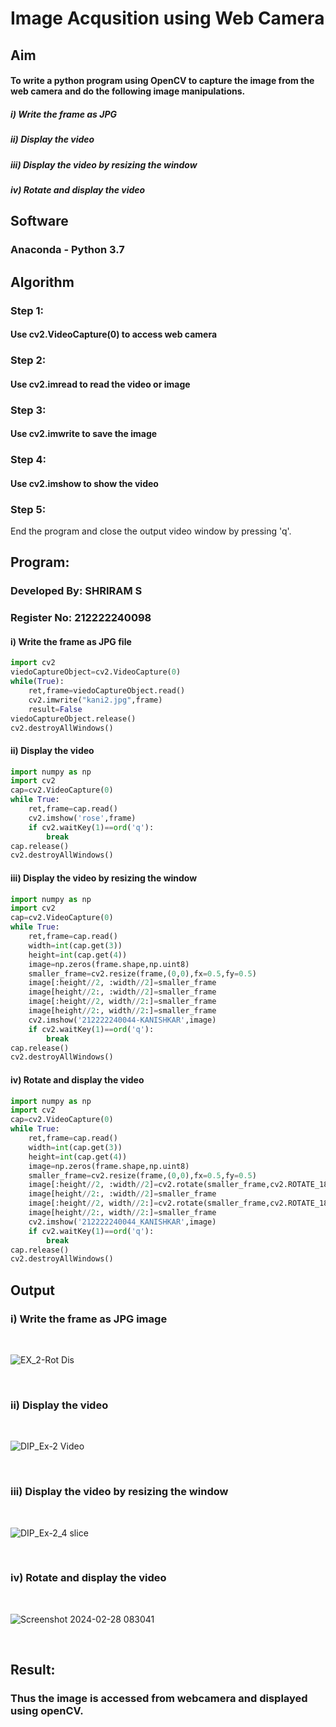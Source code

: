 # Image Acqusition using Web Camera
## Aim
 
#### To write a python program using OpenCV to capture the image from the web camera and do the following image manipulations.
##### i) Write the frame as JPG 
##### ii) Display the video 
##### iii) Display the video by resizing the window
##### iv) Rotate and display the video

## Software 

### Anaconda - Python 3.7

## Algorithm

### Step 1:

#### Use cv2.VideoCapture(0) to access web camera

### Step 2:

#### Use cv2.imread to read the video or image

### Step 3:

#### Use cv2.imwrite to save the image

### Step 4:

#### Use cv2.imshow to show the video

### Step 5:

End the program and close the output video window by pressing 'q'.

## Program:

### Developed By: SHRIRAM S
### Register No: 212222240098

#### i) Write the frame as JPG file
```py
import cv2
viedoCaptureObject=cv2.VideoCapture(0)
while(True):
    ret,frame=viedoCaptureObject.read()
    cv2.imwrite("kani2.jpg",frame)
    result=False
viedoCaptureObject.release()
cv2.destroyAllWindows()
```
#### ii) Display the video
```py
import numpy as np
import cv2
cap=cv2.VideoCapture(0)
while True:
    ret,frame=cap.read()
    cv2.imshow('rose',frame)
    if cv2.waitKey(1)==ord('q'):
        break
cap.release()
cv2.destroyAllWindows()
```

#### iii) Display the video by resizing the window
```py
import numpy as np
import cv2
cap=cv2.VideoCapture(0)
while True:
    ret,frame=cap.read()
    width=int(cap.get(3))
    height=int(cap.get(4))
    image=np.zeros(frame.shape,np.uint8)
    smaller_frame=cv2.resize(frame,(0,0),fx=0.5,fy=0.5)
    image[:height//2, :width//2]=smaller_frame
    image[height//2:, :width//2]=smaller_frame
    image[:height//2, width//2:]=smaller_frame
    image[height//2:, width//2:]=smaller_frame
    cv2.imshow('212222240044-KANISHKAR',image)
    if cv2.waitKey(1)==ord('q'):
        break
cap.release()
cv2.destroyAllWindows()
```
#### iv) Rotate and display the video

```py
import numpy as np
import cv2
cap=cv2.VideoCapture(0)
while True:
    ret,frame=cap.read()
    width=int(cap.get(3))
    height=int(cap.get(4))
    image=np.zeros(frame.shape,np.uint8)
    smaller_frame=cv2.resize(frame,(0,0),fx=0.5,fy=0.5)
    image[:height//2, :width//2]=cv2.rotate(smaller_frame,cv2.ROTATE_180)
    image[height//2:, :width//2]=smaller_frame
    image[:height//2, width//2:]=cv2.rotate(smaller_frame,cv2.ROTATE_180)
    image[height//2:, width//2:]=smaller_frame
    cv2.imshow('212222240044_KANISHKAR',image)
    if cv2.waitKey(1)==ord('q'):
        break
cap.release()
cv2.destroyAllWindows()
```
## Output

### i) Write the frame as JPG image
</br>

![EX_2-Rot   Dis](https://github.com/ShriramGH/Image_Acqusition-_using_Web_Camera/assets/117991122/1f0a056a-ebd4-4d15-9938-ce3fda9782d6)

</br>


### ii) Display the video
</br>

![DIP_Ex-2 Video](https://github.com/ShriramGH/Image_Acqusition-_using_Web_Camera/assets/117991122/bff7c763-a41e-41f0-ab8c-f2890baabeee)

</br>


### iii) Display the video by resizing the window
</br>

![DIP_Ex-2_4 slice](https://github.com/ShriramGH/Image_Acqusition-_using_Web_Camera/assets/117991122/f29e1bb6-7e5a-4b9f-bc1a-709da3cd2a68)


</br>


### iv) Rotate and display the video
</br>

![Screenshot 2024-02-28 083041](https://github.com/ShriramGH/Image_Acqusition-_using_Web_Camera/assets/117991122/bea65a58-7f78-4111-9124-a6c7ccb1742c)


</br>



## Result:
### Thus the image is accessed from webcamera and displayed using openCV.
